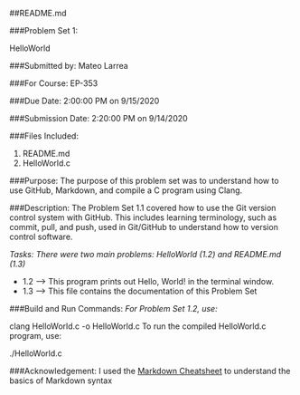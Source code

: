 ##README.md

###Problem Set 1:

HelloWorld

###Submitted by:
Mateo Larrea

###For Course:
EP-353

###Due Date:
2:00:00 PM on 9/15/2020

###Submission Date:
2:20:00 PM on 9/14/2020

###Files Included:
1. README.md
2. HelloWorld.c

###Purpose:
The purpose of this problem set was to understand how to use GitHub, Markdown, and compile a C program using Clang.

###Description:
The Problem Set 1.1 covered how to use the Git version control system with GitHub. This includes learning terminology, such as commit, pull, and push, used in Git/GitHub to understand how to version control software. 

*Tasks: There were two main problems: HelloWorld (1.2) and README.md (1.3)* 

* 1.2 --> This program prints out Hello, World! in the terminal window.
* 1.3 --> This file contains the documentation of this Problem Set



###Build and Run Commands:
*For Problem Set 1.2, use:*

clang HelloWorld.c -o HelloWorld.c
To run the compiled HelloWorld.c program, use:

./HelloWorld.c

###Acknowledgement:
I used the [Markdown Cheatsheet](https://github.com/adam-p/markdown-here/wiki/Markdown-Cheatsheet#links) to understand the basics of Markdown syntax